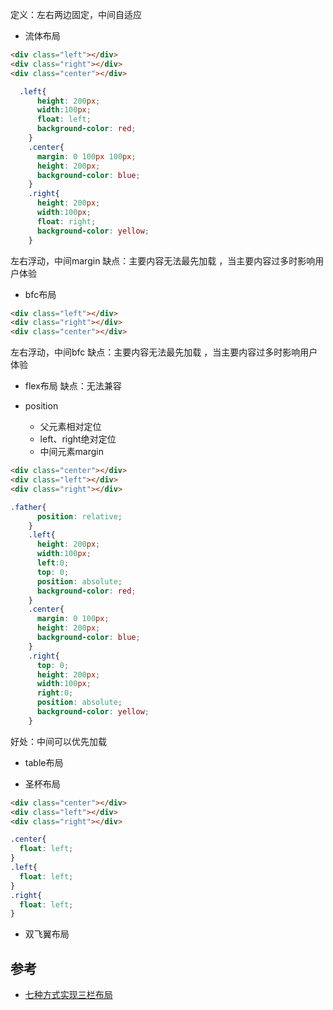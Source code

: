 定义：左右两边固定，中间自适应

- 流体布局
```html
<div class="left"></div>
<div class="right"></div>
<div class="center"></div>
```
```css
  .left{
      height: 200px;
      width:100px;
      float: left;
      background-color: red;
    }
    .center{
      margin: 0 100px 100px;
      height: 200px;
      background-color: blue;
    }
    .right{
      height: 200px;
      width:100px;
      float: right;
      background-color: yellow;
    }
```
左右浮动，中间margin
缺点：主要内容无法最先加载 ，当主要内容过多时影响用户体验
- bfc布局
```html
<div class="left"></div>
<div class="right"></div>
<div class="center"></div>
```
左右浮动，中间bfc
缺点：主要内容无法最先加载 ，当主要内容过多时影响用户体验

- flex布局
缺点：无法兼容

- position
  - 父元素相对定位
  - left、right绝对定位
  - 中间元素margin

```html
<div class="center"></div>
<div class="left"></div>
<div class="right"></div>
```
```css
.father{
      position: relative;
    }
    .left{
      height: 200px;
      width:100px;
      left:0;
      top: 0;
      position: absolute;
      background-color: red;
    }
    .center{
      margin: 0 100px;
      height: 200px;
      background-color: blue;
    }
    .right{
      top: 0;
      height: 200px;
      width:100px;
      right:0;
      position: absolute;
      background-color: yellow;
    }
```
好处：中间可以优先加载
- table布局
  

- 圣杯布局
```html
<div class="center"></div>
<div class="left"></div>
<div class="right"></div>
```

```css
.center{
  float: left;
}
.left{
  float: left;
}
.right{
  float: left;
}
```
- 双飞翼布局

## 参考
- [七种方式实现三栏布局](https://blog.csdn.net/weixin_38318244/article/details/123970897)
